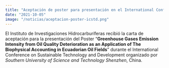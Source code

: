 ```yaml
---
title: "Aceptación de poster para presentación en el International Conference on Sustainable Technology and Development"
date: "2021-10-05"
image: "/noticias/aceptacion-poster-icstd.png"
---
```


El Instituto de Investigaciones Hidrocarburíferas recibió la carta de aceptación para la presentación del Poster “**Greenhouse Gases Emission Intensity from Oil Quality Deterioration as an Application of The Biophysical Accounting in Ecuadorian Oil Fields**” durante el International Conference on Sustainable Technology and Development organizado por *Southern University of Science and Technology Shenzhen*, China.